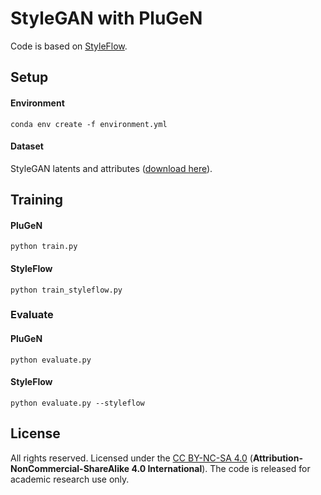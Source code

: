 # StyleGAN with PluGeN

Code is based on [StyleFlow](https://github.com/RameenAbdal/StyleFlow). 



## Setup
#### Environment
```
conda env create -f environment.yml
```
#### Dataset
StyleGAN latents and attributes ([download here](https://drive.google.com/file/d/1opdzeqpYWtE1uexO49JI-3_RWfE9MYlN/view)).

## Training
#### PluGeN
```
python train.py
```
#### StyleFlow
```
python train_styleflow.py
```

### Evaluate
#### PluGeN
```
python evaluate.py
```
#### StyleFlow
```
python evaluate.py --styleflow
```

## License
All rights reserved. Licensed under the [CC BY-NC-SA 4.0](https://creativecommons.org/licenses/by-nc-sa/4.0/legalcode) (**Attribution-NonCommercial-ShareAlike 4.0 International**). The code is released for academic research use only.
